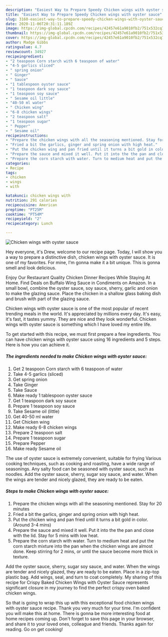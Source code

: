 ```yaml
---
description: "Easiest Way to Prepare Speedy Chicken wings with oyster sauce"
title: "Easiest Way to Prepare Speedy Chicken wings with oyster sauce"
slug: 3160-easiest-way-to-prepare-speedy-chicken-wings-with-oyster-sauce
date: 2020-11-06T20:31:11.189Z
image: https://img-global.cpcdn.com/recipes/42457e61a9010fb2/751x532cq70/chicken-wings-with-oyster-sauce-recipe-main-photo.jpg
thumbnail: https://img-global.cpcdn.com/recipes/42457e61a9010fb2/751x532cq70/chicken-wings-with-oyster-sauce-recipe-main-photo.jpg
cover: https://img-global.cpcdn.com/recipes/42457e61a9010fb2/751x532cq70/chicken-wings-with-oyster-sauce-recipe-main-photo.jpg
author: Madge Gibbs
ratingvalue: 4.7
reviewcount: 34927
recipeingredient:
- "2 teaspoon Corn starch with 6 teaspoon of water"
- "4-5 garlics sliced"
- " spring onion"
- " Ginger"
- " Sauce"
- "1 tablespoon oyster sauce"
- "1 teaspoon dark soy sauce"
- "1 teaspoon soy sauce"
- " Sesame oil little"
- "40-50 ml water"
- " Chicken wing"
- "6-8 chicken wings"
- "2 teaspoon salt"
- "1 teaspoon sugar"
- " Pepper"
- " Sesame oil"
recipeinstructions:
- "Prepare the chicken wings with all the seasoning mentioned. Stay for 20 minutes"
- "Fried a bit the garlics, ginger and spring onion with high heat."
- "Put the chicken wing and pan fried until it turns a bit gold in color. (Around 3-4 mins)"
- "Prepare the sauce and mixed it well. Put it into the the pan and close with the lid. Stay for 5 mins with low heat."
- "Prepare the corn starch with water. Turn to medium heat and put the corn starch mixture into the pan when the chicken wings are almost done. Keep stirring for 2 mins, or until the sauce become more thick in texture."
categories:
- Recipe
tags:
- chicken
- wings
- with

katakunci: chicken wings with 
nutrition: 291 calories
recipecuisine: American
preptime: "PT25M"
cooktime: "PT54M"
recipeyield: "2"
recipecategory: Lunch

---
```



![Chicken wings with oyster sauce](https://img-global.cpcdn.com/recipes/42457e61a9010fb2/751x532cq70/chicken-wings-with-oyster-sauce-recipe-main-photo.jpg)

Hey everyone, it's Drew, welcome to our recipe page. Today, I will show you a way to prepare a distinctive dish, chicken wings with oyster sauce. It is one of my favorites. For mine, I'm gonna make it a bit unique. This is gonna smell and look delicious.

Enjoy Our Restaurant Quality Chicken Dinner Recipes While Staying At Home. Find Deals on Buffalo Wing Sauce in Condiments on Amazon. In a small bowl, combine the oyster sauce, soy sauce, sherry, garlic and onion to make the glazing sauce. Place the chicken in a shallow glass baking dish and brush with part of the glazing sauce.

Chicken wings with oyster sauce is one of the most popular of recent trending meals in the world. It's appreciated by millions every day. It's easy, it's fast, it tastes yummy. They are nice and they look wonderful. Chicken wings with oyster sauce is something which I have loved my entire life.


To get started with this recipe, we must first prepare a few ingredients. You can have chicken wings with oyster sauce using 16 ingredients and 5 steps. Here is how you can achieve it.

<!--inarticleads1-->

##### The ingredients needed to make Chicken wings with oyster sauce:

1. Get 2 teaspoon Corn starch with 6 teaspoon of water
1. Take 4-5 garlics (sliced)
1. Get  spring onion
1. Take  Ginger
1. Take  Sauce
1. Make ready 1 tablespoon oyster sauce
1. Get 1 teaspoon dark soy sauce
1. Prepare 1 teaspoon soy sauce
1. Take  Sesame oil (little)
1. Get 40-50 ml water
1. Get  Chicken wing
1. Make ready 6-8 chicken wings
1. Prepare 2 teaspoon salt
1. Prepare 1 teaspoon sugar
1. Prepare  Pepper
1. Make ready  Sesame oil


The use of oyster sauce is extremely convenient, suitable for frying Various cooking techniques, such as cooking and roasting, have a wide range of seasonings. Any salty food can be seasoned with oyster sauce, such as noodles. Add the oyster sauce, sherry, sugar soy sauce, and water. When the wings are tender and nicely glazed, they are ready to be eaten. 

<!--inarticleads2-->

##### Steps to make Chicken wings with oyster sauce:

1. Prepare the chicken wings with all the seasoning mentioned. Stay for 20 minutes
1. Fried a bit the garlics, ginger and spring onion with high heat.
1. Put the chicken wing and pan fried until it turns a bit gold in color. (Around 3-4 mins)
1. Prepare the sauce and mixed it well. Put it into the the pan and close with the lid. Stay for 5 mins with low heat.
1. Prepare the corn starch with water. Turn to medium heat and put the corn starch mixture into the pan when the chicken wings are almost done. Keep stirring for 2 mins, or until the sauce become more thick in texture.


Add the oyster sauce, sherry, sugar soy sauce, and water. When the wings are tender and nicely glazed, they are ready to be eaten. Place in a zip-top plastic bag. Add wings, seal, and turn to coat completely. My sharing of this recipe for Crispy Baked Chicken Wings with Oyster Sauce represents significant closure in my journey to find the perfect crispy oven baked chicken wings. 

So that is going to wrap this up with this exceptional food chicken wings with oyster sauce recipe. Thank you very much for your time. I'm confident you will make this at home. There is gonna be more interesting food at home recipes coming up. Don't forget to save this page in your browser, and share it to your loved ones, colleague and friends. Thanks again for reading. Go on get cooking!
